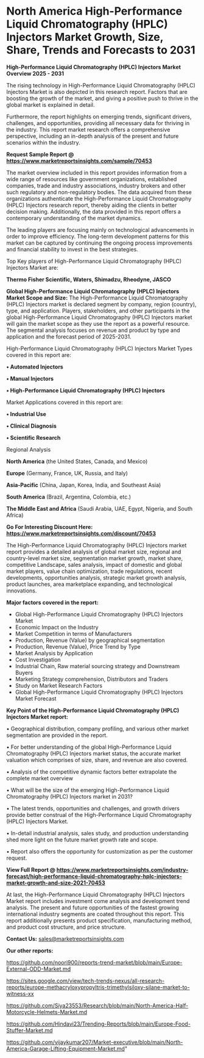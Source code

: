 # North America High-Performance Liquid Chromatography (HPLC) Injectors Market Growth, Size, Share, Trends and Forecasts to 2031

<Strong> High-Performance Liquid Chromatography (HPLC) Injectors Market Overview 2025 - 2031</strong>

The rising technology in High-Performance Liquid Chromatography (HPLC) Injectors Market is also depicted in this research report. Factors that are boosting the growth of the market, and giving a positive push to thrive in the global market is explained in detail.

Furthermore, the report highlights on emerging trends, significant drivers, challenges, and opportunities, providing all necessary data for thriving in the industry. This report market research offers a comprehensive perspective, including an in-depth analysis of the present and future scenarios within the industry.

<strong>Request Sample Report @ <a href=https://www.marketreportsinsights.com/sample/70453>https://www.marketreportsinsights.com/sample/70453</a></strong>

The market overview included in this report provides information from a wide range of resources like government organizations, established companies, trade and industry associations, industry brokers and other such regulatory and non-regulatory bodies. The data acquired from these organizations authenticate the High-Performance Liquid Chromatography (HPLC) Injectors research report, thereby aiding the clients in better decision making. Additionally, the data provided in this report offers a contemporary understanding of the market dynamics.

The leading players are focusing mainly on technological advancements in order to improve efficiency. The long-term development patterns for this market can be captured by continuing the ongoing process improvements and financial stability to invest in the best strategies.

Top Key players of High-Performance Liquid Chromatography (HPLC) Injectors Market are:

<strong>Thermo Fisher Scientific, Waters, Shimadzu, Rheodyne, JASCO</strong>

<strong><b>Global High-Performance Liquid Chromatography (HPLC) Injectors Market Scope and Size:</b></strong>
The High-Performance Liquid Chromatography (HPLC) Injectors market is declared segment by company, region (country), type, and application. Players, stakeholders, and other participants in the global High-Performance Liquid Chromatography (HPLC) Injectors market will gain the market scope as they use the report as a powerful resource. The segmental analysis focuses on revenue and product by type and application and the forecast period of 2025-2031.

High-Performance Liquid Chromatography (HPLC) Injectors Market Types covered in this report are:

<strong>• Automated Injectors

• Manual Injectors

• High-Performance Liquid Chromatography (HPLC) Injectors</strong>

Market Applications covered in this report are:

<strong>• Industrial Use

• Clinical Diagnosis

• Scientific Research</strong> 

Regional Analysis

<strong>North America</strong> (the United States, Canada, and Mexico)

<strong>Europe</strong> (Germany, France, UK, Russia, and Italy)

<strong>Asia-Pacific</strong> (China, Japan, Korea, India, and Southeast Asia)

<strong>South America</strong> (Brazil, Argentina, Colombia, etc.)

<strong>The Middle East and Africa</strong> (Saudi Arabia, UAE, Egypt, Nigeria, and South Africa)

<strong>Go For Interesting Discount Here: <a href=https://www.marketreportsinsights.com/discount/70453>https://www.marketreportsinsights.com/discount/70453</a></strong>

The High-Performance Liquid Chromatography (HPLC) Injectors market report provides a detailed analysis of global market size, regional and country-level market size, segmentation market growth, market share, competitive Landscape, sales analysis, impact of domestic and global market players, value chain optimization, trade regulations, recent developments, opportunities analysis, strategic market growth analysis, product launches, area marketplace expanding, and technological innovations.

<strong><b>Major factors covered in the report:</b></strong>
<ul>
  <li>Global High-Performance Liquid Chromatography (HPLC) Injectors Market </li>
  <li>Economic Impact on the Industry</li>
  <li>Market Competition in terms of Manufacturers</li>
  <li>Production, Revenue (Value) by geographical segmentation</li>
  <li>Production, Revenue (Value), Price Trend by Type</li>
  <li>Market Analysis by Application</li>
  <li>Cost Investigation</li>
  <li>Industrial Chain, Raw material sourcing strategy and Downstream Buyers</li>
  <li>Marketing Strategy comprehension, Distributors and Traders</li>
  <li>Study on Market Research Factors</li>
  <li>Global High-Performance Liquid Chromatography (HPLC) Injectors Market Forecast</li>
</ul>

<strong><b>Key Point of the High-Performance Liquid Chromatography (HPLC) Injectors Market report:</b></strong>

• Geographical distribution, company profiling, and various other market segmentation are provided in the report.

• For better understanding of the global High-Performance Liquid Chromatography (HPLC) Injectors market status, the accurate market valuation which comprises of size, share, and revenue are also covered.

• Analysis of the competitive dynamic factors better extrapolate the complete market overview

• What will be the size of the emerging High-Performance Liquid Chromatography (HPLC) Injectors market in 2031?

• The latest trends, opportunities and challenges, and growth drivers provide better construal of the High-Performance Liquid Chromatography (HPLC) Injectors Market.

• In-detail industrial analysis, sales study, and production understanding shed more light on the future market growth rate and scope.

• Report also offers the opportunity for customization as per the customer request.

<strong><b>View Full Report @ <a href=https://www.marketreportsinsights.com/industry-forecast/high-performance-liquid-chromatography-hplc-injectors-market-growth-and-size-2021-70453>https://www.marketreportsinsights.com/industry-forecast/high-performance-liquid-chromatography-hplc-injectors-market-growth-and-size-2021-70453</a></b></strong>


At last, the High-Performance Liquid Chromatography (HPLC) Injectors Market report includes investment come analysis and development trend analysis. The present and future opportunities of the fastest growing international industry segments are coated throughout this report. This report additionally presents product specification, manufacturing method, and product cost structure, and price structure.

<strong>Contact Us:</strong>
sales@marketreportsinsights.com

<strong>Our other reports:</strong>

<a href=https://github.com/noori900/reports-trend-market/blob/main/Europe-External-ODD-Market.md>https://github.com/noori900/reports-trend-market/blob/main/Europe-External-ODD-Market.md</a>

<a href=https://sites.google.com/view/tech-trends-nexus/all-research-reports/europe-methacryloxypropyltris-trimethylsiloxy-silane-market-to-witness-xx>https://sites.google.com/view/tech-trends-nexus/all-research-reports/europe-methacryloxypropyltris-trimethylsiloxy-silane-market-to-witness-xx</a>

<a href=https://github.com/Siya23553/Research/blob/main/North-America-Half-Motorcycle-Helmets-Market.md>https://github.com/Siya23553/Research/blob/main/North-America-Half-Motorcycle-Helmets-Market.md</a>

<a href=https://github.com/Hindavi23/Trending-Reports/blob/main/Europe-Food-Stuffer-Market.md>https://github.com/Hindavi23/Trending-Reports/blob/main/Europe-Food-Stuffer-Market.md</a>

<a href=https://github.com/vijaykumar207/Market-executive/blob/main/North-America-Garage-Lifting-Equipment-Market.md>https://github.com/vijaykumar207/Market-executive/blob/main/North-America-Garage-Lifting-Equipment-Market.md</a>"

